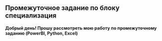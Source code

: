 ## Промежуточное задание по блоку специализация ##

#### Добрый день! Прошу рассмотреть мою работу по промежуточному заданию (PowerBI, Python, Excel) ####
